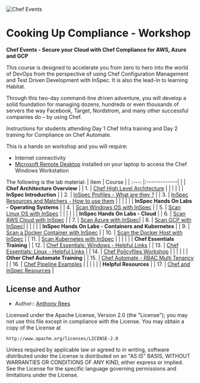 ![Chef Events](/labs/images/Header.png)
# Cooking Up Compliance - Workshop
  
**Chef Events - Secure your Cloud with Chef Compliance for AWS, Azure and GCP**
  
This course is designed to accelerate you from zero to hero into the world of DevOps from the perspective of using Chef Configuration Management and Test Driven Development with InSpec. It is also the lead-in to learning Habitat.
  
Through this two-day command-line driven adventure, you will develop a solid foundation for managing dozens, hundreds or even thousands of servers the way Facebook, Target, Nordstrom, and many other successful companies do – by using Chef.
  
Instructions for students attending Day 1 Chef Infra training and Day 2 training for Compliance on Chef Automate.
  
This is a hands on workshop and you will require:  
 - Internet connectivity
 - [Microsoft Remote Desktop](https://docs.microsoft.com/en-us/windows-server/remote/remote-desktop-services/clients/remote-desktop-clients) installed on your laptop to access the Chef Windows Workstation  
  
The following is the lab material:
| Item | Course  | 
| :---: |:-------------| 
|     | **Chef Architecture Overview** |
| 1.  | [Chef High Level Architecture](labs/architecture.md) |
|     | |
|     | **InSpec Introduction** |
| 2.  | [InSpec Profiles - What are they ?](labs/intro_profiles.md) |
| 3.  | [InSpec Resources and Matchers - How to use them](labs/intro_resources.md) |
|     | |
|     | **InSpec Hands On Labs - Operating Systems** |
| 4.  | [Scan Windows OS with InSpec](labs/windows_os.md) |
| 5.  | [Scan Linux OS with InSpec](labs/linux_os.md) |
|     | |
|     | **InSpec Hands On Labs - Cloud** |
| 6.  | [Scan AWS Cloud with InSpec](labs/aws_cloud.md) |
| 7.  | [Scan Azure with InSpec](labs/azure_cloud.md)|
| 8.  | [Scan GCP with InSpec](labs/gcp_cloud.md)|
|     | |
|     | **InSpec Hands On Labs - Containers and Kubernetes** |
| 9.  | [Scan a Docker Container with InSpec](labs/docker_containers.md) |
| 10. | [Scan the Docker Host with InSpec](labs/docker_host.md) |
| 11. | [Scan Kubernetes with InSpec](labs/k8s.md) |
|     | |
|     | **Chef Essentials Training** |
| 12. | [Chef Essentials: Windows - Helpful Links](labs/essentials_windows.md) |
| 13. | [Chef Essentials: Linux - Helpful Links](labs/essentials_linux.md) |
| 14. | [Chef Policyfiles Workshop](https://github.com/anthonygrees/policyfiles_training) |
|     | |
|     | **Other Chef Automate Training** |
| 15. | [Chef Automate - RBAC Multi Tenancy](labs/rbac.md) |
| 16. | [Chef Pipeline Examples](https://github.com/anthonygrees/chef_pipelines) |
|     | |
|     | **Helpful Resources** |
| 17. | [Chef and InSpec Resources](labs/links.md) |
  
  
  
## License and Author
  
* Author:: [Anthony Rees](<anthony@chef.io>)

Licensed under the Apache License, Version 2.0 (the "License");
you may not use this file except in compliance with the License.
You may obtain a copy of the License at

    http://www.apache.org/licenses/LICENSE-2.0

Unless required by applicable law or agreed to in writing, software
distributed under the License is distributed on an "AS IS" BASIS,
WITHOUT WARRANTIES OR CONDITIONS OF ANY KIND, either express or implied.
See the License for the specific language governing permissions and
limitations under the License.
